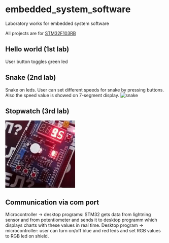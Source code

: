 # embedded_system_software
Laboratory works for embedded system software 

All projects are for [STM32F103RB](https://www.st.com/en/microcontrollers-microprocessors/stm32f103rb.html)

## Hello world (1st lab)
User button toggles green led

## Snake (2nd lab)
Snake on leds. User can set different speeds for snake by pressing buttons. Also the speed value is showed on 7-segment display.
![snake](https://github.com/crushnik0546/embedded_system_software/blob/main/results/snake.gif)

## Stopwatch (3rd lab)
![Stopwatch](https://github.com/crushnik0546/embedded_system_software/blob/main/results/stopwatch.gif)

## Сommunication via com port
Microcontroller -> desktop programs: STM32 gets data from lightning sensor and from potentiometer and sends it to desktop programm which displays charts with these values in real time.
Desktop program -> microcontroller: user can turn on/off blue and red leds and set RGB values to RGB led on shield.
